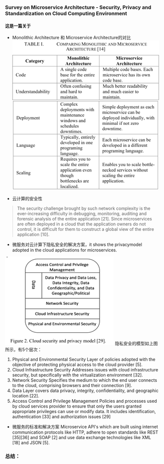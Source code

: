 ### Survey on Microservice Architecture - Security, Privacy and Standardization on Cloud Computing Environment
#### 这是一篇关于


* Monolithic Architecture 和  Microservice Architecture的对比
![image](https://github.com/Organ-Microservice/Microservices/blob/master/table11.png)
![image](https://github.com/Organ-Microservice/Microservices/blob/master/table12.png)



* 云计算的安全性  
> The security challenge brought by such network
complexity is the ever-increasing difficulty in debugging,
monitoring, auditing and forensic analysis of the entire
application [21]. Since microservices are often deployed in a
cloud that the application owners do not control, it is
difficult for them to construct a global view of the entire
application [10].

* 微服务对云计算下隐私安全的解决方案，it shows the privacymodel adopted in the cloud applications for microservices.  

![image](https://github.com/Organ-Microservice/Microservices/blob/master/table13.png)
隐私安全的模型如上图所示，有5个层次：  
1. Physical and Environmental Security
Layer of policies adopted with the objective of
protecting physical access to the cloud provider [5].
2. Cloud Infrastructure Security
Addresses issues with cloud infrastructure security, but
specifically with the virtualization environment [32].
3. Network Security
Specifies the medium to which the end user connects to
the cloud, comprising browsers and their connection [9].
4. Data
Layer covers data privacy, integrity, confidentiality, and
geographic location [22].
5. Access Control and Privilege Management
Policies and processes used by cloud services provider
to ensure that only the users granted appropriate
privileges can use or modify data. It includes
identification, authentication [33] and authorization
issues [29]

* 微服务的标准和解决方案
Microservice API's which are built using internet
communication protocols like HTTP, adhere to open
standards like REST [35][36] and SOAP [2] and use data
exchange technologies like XML [18] and JSON [5].



### 总结：
